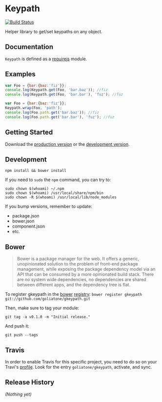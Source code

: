 # Keypath

[![Build Status](https://secure.travis-ci.org/goliatone/gkeypath.png)](http://travis-ci.org/goliatone/gkeypath)

Helper library to get/set keypaths on any object.

## Documentation
`Keypath` is defined as a [requirejs][1] module.

## Examples

```javascript
var Foo = {bar:{baz:'fiz'}};
console.log(Keypath.get(Foo, 'bar.baz')); //fiz
console.log(Keypath.get(Foo, 'bar.bar'), 'fuz'); //fuz
```

```javascript
var Foo = {bar:{baz:'fiz'}};
Keypath.wrap(Foo, 'path');
console.log(Foo.path.get('bar.baz')); //fiz
console.log(Foo.path.get('bar.bar'), 'fuz'); //fuz
```


## Getting Started
Download the [production version][min] or the [development version][max].

[min]: https://raw.github.com/emiliano/gkeypath/master/dist/gkeypath.min.js
[max]: https://raw.github.com/emiliano/gkeypath/master/dist/gkeypath.js

## Development
`npm install && bower install`

If you need to `sudo` the `npm` command, you can try to:

```terminal
sudo chown $(whoami) ~/.npm
sudo chown $(whoami) /usr/local/share/npm/bin
sudo chown -R $(whoami) /usr/local/lib/node_modules
```


If you bump versions, remember to update:
- package.json
- bower.json
- component.json
- etc.


## Bower
>Bower is a package manager for the web. It offers a generic, unopinionated solution to the problem of front-end package management, while exposing the package dependency model via an API that can be consumed by a more opinionated build stack. There are no system wide dependencies, no dependencies are shared between different apps, and the dependency tree is flat.

To register gkeypath in the [bower](http://bower.io/) [registry](http://sindresorhus.com/bower-components/):
`bower register gkeypath git://github.com/goliatone/gkeypath.git`

Then, make sure to tag your module:

`git tag -a v0.1.0 -m "Initial release."`

And push it:

`git push --tags`


## Travis
In order to enable Travis for this specific project, you need to do so on your Travi's [profile](https://travis-ci.org/profile). Look for the entry `goliatone/gkeypath`, activate, and sync.

## Release History
_(Nothing yet)_


[1]: http://requirejs.org
